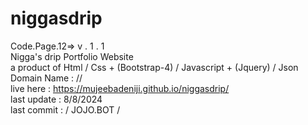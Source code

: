 # niggasdrip
Code.Page.12=>  v . 1 . 1 <br>
Nigga's drip Portfolio Website <br>
a product of Html / Css + (Bootstrap-4) / Javascript + (Jquery) / Json <br>
Domain Name : // <br>
live here : https://mujeebadeniji.github.io/niggasdrip/ <br>
last update : 8/8/2024 <br>
last commit : / JOJO.BOT /
